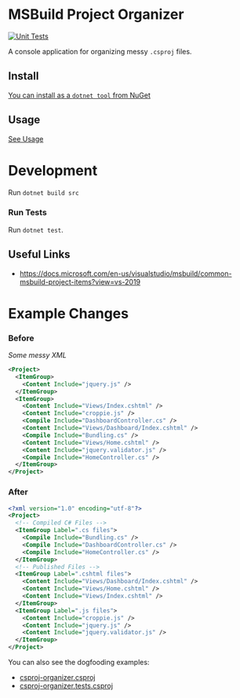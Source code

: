 # MSBuild Project Organizer
[![Unit Tests](https://github.com/RoryDuncan/msbuild-project-organizer/workflows/.NET%20Core/badge.svg)](https://github.com/RoryDuncan/msbuild-project-organizer/actions?query=workflow%3A%22.NET+Core%22)

A console application for organizing messy `.csproj` files.


## Install

[You can install as a `dotnet tool` from NuGet](https://www.nuget.org/packages/organize-csproj)

## Usage

[See Usage](USAGE.md)

# Development

Run `dotnet build src`

### Run Tests
Run `dotnet test`.

## Useful Links
- https://docs.microsoft.com/en-us/visualstudio/msbuild/common-msbuild-project-items?view=vs-2019


# Example Changes

### Before
_Some messy XML_
``` xml
<Project>
  <ItemGroup>
    <Content Include="jquery.js" />
  </ItemGroup>
  <ItemGroup>
    <Content Include="Views/Index.cshtml" />
    <Content Include="croppie.js" />
    <Compile Include="DashboardController.cs" />
    <Content Include="Views/Dashboard/Index.cshtml" />
    <Compile Include="Bundling.cs" />
    <Content Include="Views/Home.cshtml" />
    <Content Include="jquery.validator.js" />
    <Compile Include="HomeController.cs" />
  </ItemGroup>
</Project>
```

### After

``` xml
<?xml version="1.0" encoding="utf-8"?>
<Project>
  <!-- Compiled C# Files -->
  <ItemGroup Label=".cs files">
    <Compile Include="Bundling.cs" />
    <Compile Include="DashboardController.cs" />
    <Compile Include="HomeController.cs" />
  </ItemGroup>
  <!-- Published Files -->
  <ItemGroup Label=".cshtml files">
    <Content Include="Views/Dashboard/Index.cshtml" />
    <Content Include="Views/Home.cshtml" />
    <Content Include="Views/Index.cshtml" />
  </ItemGroup>
  <ItemGroup Label=".js files">
    <Content Include="croppie.js" />
    <Content Include="jquery.js" />
    <Content Include="jquery.validator.js" />
  </ItemGroup>
</Project>
```

You can also see the dogfooding examples:
- [csproj-organizer.csproj](src/csproj-organizer/csproj-organizer.csproj)
- [csproj-organizer.tests.csproj](src/csproj-organizer/csproj-organizer.tests.csproj)

